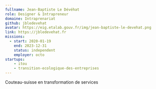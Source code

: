 ```yaml
---
fullname: Jean-Baptiste Le Dévéhat
role: Designer & Intrapreneur
domaine: Intraprenariat
github: jbledevehat
avatar: https://eig.etalab.gouv.fr/img/jean-baptiste-le-devehat.png
link: https://jbledevehat.fr
missions: 
  - start: 2020-01-19 
    end: 2023-12-31 
    status: independent
    employer: octo
startups: 
    - itou
    - transition-ecologique-des-entreprises
---
```

Couteau-suisse en transformation de services
